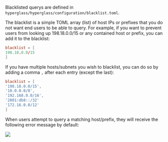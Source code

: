 Blacklisted querys are defined in `hyperglass/hyperglass/configuration/blacklist.toml`.

The blacklist is a simple TOML array (list) of host IPs or prefixes that you do not want end users to be able to query. For example, if you want to prevent users from looking up 198.18.0.0/15 or any contained host or prefix, you can add it to the blacklist:

```toml
blacklist = [
198.18.0.0/15
]
```

If you have multiple hosts/subnets you wish to blacklist, you can do so by adding a comma `,` after each entry (except the last):

```toml
blacklist = [
'198.18.0.0/15',
'10.0.0.0/8',
'192.168.0.0/16',
'2001:db8::/32'
'172.16.0.0/12'
]
```

When users attempt to query a matching host/prefix, they will receive the following error message by default:

<img src="/blacklist_error.png"></img>
